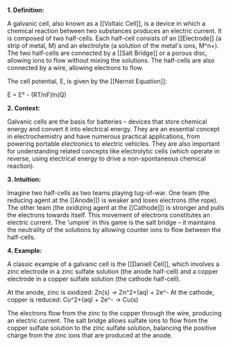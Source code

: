 **1. Definition:**

A galvanic cell, also known as a [[Voltaic Cell]], is a device in which a chemical reaction between two substances produces an electric current. It is composed of two half-cells. Each half-cell consists of an [[Electrode]] (a strip of metal, M) and an electrolyte (a solution of the metal's ions, M^n+). The two half-cells are connected by a [[Salt Bridge]] or a porous disc, allowing ions to flow without mixing the solutions. The half-cells are also connected by a wire, allowing electrons to flow.

The cell potential, E, is given by the [[Nernst Equation]]:

E = E° - (RT/nF)ln(Q)

**2. Context:**

Galvanic cells are the basis for batteries – devices that store chemical energy and convert it into electrical energy. They are an essential concept in electrochemistry and have numerous practical applications, from powering portable electronics to electric vehicles. They are also important for understanding related concepts like electrolytic cells (which operate in reverse, using electrical energy to drive a non-spontaneous chemical reaction).

**3. Intuition:**

Imagine two half-cells as two teams playing tug-of-war. One team (the reducing agent at the [[Anode]]) is weaker and loses electrons (the rope). The other team (the oxidizing agent at the [[Cathode]]) is stronger and pulls the electrons towards itself. This movement of electrons constitutes an electric current. The 'umpire' in this game is the salt bridge – it maintains the neutrality of the solutions by allowing counter ions to flow between the half-cells.

**4. Example:**

A classic example of a galvanic cell is the [[Daniell Cell]], which involves a zinc electrode in a zinc sulfate solution (the anode half-cell) and a copper electrode in a copper sulfate solution (the cathode half-cell).

At the anode, zinc is oxidized: Zn(s) → Zn^2+(aq) + 2e^-
At the cathode, copper is reduced: Cu^2+(aq) + 2e^- → Cu(s)

The electrons flow from the zinc to the copper through the wire, producing an electric current. The salt bridge allows sulfate ions to flow from the copper sulfate solution to the zinc sulfate solution, balancing the positive charge from the zinc ions that are produced at the anode.